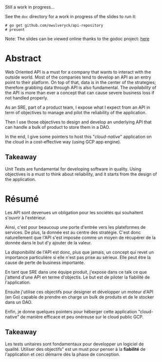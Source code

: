 Still a work in progress...

See the `doc` directory for a work in progress of the slides
to run it:
```
# go get github.com/owulveryck/api-repository
# present
```

Note: The slides can be viewed online thanks to the godoc project: 
[here](https://talks.godoc.org/github.com/owulveryck/api-repository/doc/bbl.slide)

# Abstract

Web Oriented API is a must for a company that wants to interact with the outside world.
Most of the companies tend to develop an API as an entry point to their platform. On top of that, data is in the center of the strategies; therefore grabbing data through API is also fundamental.
The *availability* of the API is more than ever a concept that can cause severe business loss if not handled properly.

As an SRE, part of a product team, I expose what I expect from an API in term of objectives to manage and pilot the reliability of the application.

Then I use those objectives to design and develop an underlying API that can handle a bulk of product to store them in a DAO.

In the end, I give some pointers to host this "_cloud-native_" application on the cloud in a cost-effective way (using GCP app engine).


## Takeaway

Unit Tests are fundamental for developing software in quality. Using objectives is a must to think about reliability, and it starts from the design of the application.

# Résumé

Les API sont devenues un obligation pour les sociétés qui souhaitent s'ouvrir à l'extérieur.

Ainsi, c'est pour beaucoup une porte d'entrée vers les plateformes de services. De plus, la donnée est au centre des stratégie. C'est donc naturellement que l'API s'est imposée comme un moyen de récupérer de la donnée dans le but d'y ajouter de la valeur.

La *disponibilité* de l'API est donc, plus que jamais, un concept qui revet un importance particulière si elle n'est pas prise au sérieux. Elle peut être la cause de perte de business importante.

En tant que SRE dans une équipe produit, j'expose dans ce talk ce que j'attend d'une API en terme d'objectis. Le but est de piloter la fiabilité de l'application.

Ensuite j'utilise ces objectifs pour designer et développer un moteur d'API (en Go) capable de prendre en charge un bulk de produits et de le stocker dans un DAO.

Enfin, je donne quelques pointers pour héberger cette application "cloud-native" de manière efficace et peu onéreuse sur le cloud public GCP.

## Takeaway

Les tests unitaires sont fondamentaux pour developper un logiciel de qualité. Utiliser des objectifs" est un must pour penser à la **fiabilité** de l'application et ceci démarre dès la phase de conception.
